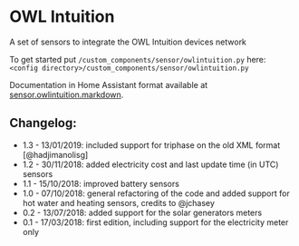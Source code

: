 # OWL Intuition
A set of sensors to integrate the OWL Intuition devices network

To get started put `/custom_components/sensor/owlintuition.py` here:
`<config directory>/custom_components/sensor/owlintuition.py`

Documentation in Home Assistant format available at [sensor.owlintuition.markdown](./sensor.owlintuition.markdown).

## Changelog:
* 1.3 - 13/01/2019: included support for triphase on the old XML format [@hadjimanolisg]
* 1.2 - 30/11/2018: added electricity cost and last update time (in UTC) sensors
* 1.1 - 15/10/2018: improved battery sensors
* 1.0 - 07/10/2018: general refactoring of the code and added support for hot water and heating sensors, credits to @jchasey
* 0.2 - 13/07/2018: added support for the solar generators meters
* 0.1 - 17/03/2018: first edition, including support for the electricity meter only
